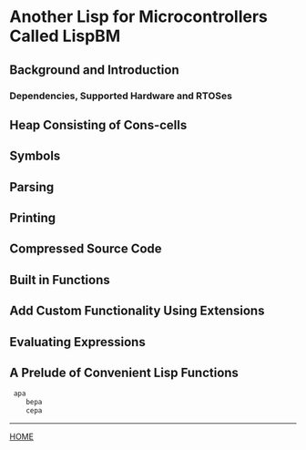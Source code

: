 

# Another Lisp for Microcontrollers Called LispBM 

## Background and Introduction

### Dependencies, Supported Hardware and RTOSes

## Heap Consisting of Cons-cells

## Symbols

## Parsing

## Printing

## Compressed Source Code

## Built in Functions

## Add Custom Functionality Using Extensions 

## Evaluating Expressions

## A Prelude of Convenient Lisp Functions


```c
 apa
    bepa
    cepa
```

___

[HOME](https://svenssonjoel.github.io)
